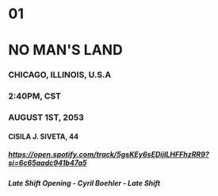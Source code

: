 # 01
# NO MAN'S LAND
### CHICAGO, ILLINOIS, U.S.A
### 2:40PM, CST
### AUGUST 1ST, 2053
#### CISILA J. SIVETA, 44
##### https://open.spotify.com/track/5gsKEy6sEDijILHFFhzRR9?si=6c65aadc941b47a5
##### Late Shift Opening - Cyril Boehler - Late Shift


